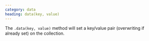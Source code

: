 ```yaml
--- 
category: data
heading: data(key, value)
---
```


The `.data(key, value)` method will set a key/value pair (overwriting if already set) on the collection.
